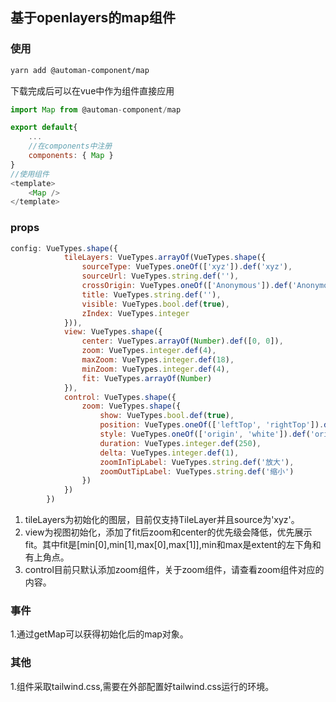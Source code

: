 ## 基于openlayers的map组件
### 使用

``` bash
yarn add @automan-component/map
```

下载完成后可以在vue中作为组件直接应用

``` javascript
import Map from @automan-component/map

export default{
	...
	//在components中注册
	components: { Map }
}
//使用组件
<template>
	<Map />
</template>
```
### props

``` javascript
config: VueTypes.shape({
			tileLayers: VueTypes.arrayOf(VueTypes.shape({
				sourceType: VueTypes.oneOf(['xyz']).def('xyz'),
				sourceUrl: VueTypes.string.def(''),
				crossOrigin: VueTypes.oneOf(['Anonymous']).def('Anonymous'),
				title: VueTypes.string.def(''),
				visible: VueTypes.bool.def(true),
				zIndex: VueTypes.integer
			})),
			view: VueTypes.shape({
				center: VueTypes.arrayOf(Number).def([0, 0]),
				zoom: VueTypes.integer.def(4),
				maxZoom: VueTypes.integer.def(18),
				minZoom: VueTypes.integer.def(4),
				fit: VueTypes.arrayOf(Number)
			}),
			control: VueTypes.shape({
				zoom: VueTypes.shape({
					show: VueTypes.bool.def(true),
					position: VueTypes.oneOf(['leftTop', 'rightTop']).def('rightTop'),
					style: VueTypes.oneOf(['origin', 'white']).def('origin'),
					duration: VueTypes.integer.def(250),
					delta: VueTypes.integer.def(1),
					zoomInTipLabel: VueTypes.string.def('放大'),
					zoomOutTipLabel: VueTypes.string.def('缩小')
				})
			})
		})
```

 1. tileLayers为初始化的图层，目前仅支持TileLayer并且source为'xyz'。
 2. view为视图初始化，添加了fit后zoom和center的优先级会降低，优先展示fit。其中fit是\[min\[0],min\[1],max\[0],max\[1]],min和max是extent的左下角和有上角点。
 3. control目前只默认添加zoom组件，关于zoom组件，请查看zoom组件对应的内容。

### 事件
1.通过getMap可以获得初始化后的map对象。

### 其他
1.组件采取tailwind.css,需要在外部配置好tailwind.css运行的环境。
